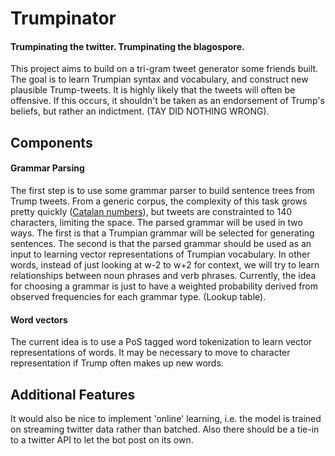 # Trumpinator
#### Trumpinating the twitter. Trumpinating the blagospore.
This project aims to build on a tri-gram tweet generator some friends built. The goal is to learn Trumpian syntax and vocabulary, and construct new plausible Trump-tweets. It is highly likely that the tweets will often be offensive. If this occurs, it shouldn't be taken as an endorsement of Trump's beliefs, but rather an indictment. (TAY DID NOTHING WRONG).

## Components
#### Grammar Parsing
The first step is to use some grammar parser to build sentence trees from Trump tweets. From a generic corpus, the complexity of this task grows pretty quickly ([Catalan numbers](https://oeis.org/A000108)), but tweets are constrainted to 140 characters, limiting the space. 
The parsed grammar will be used in two ways. The first is that a Trumpian grammar will be selected for generating sentences. The second is that the parsed grammar should be used as an input to learning vector representations of Trumpian vocabulary. In other words, instead of just looking at w-2 to w+2 for context, we will try to learn relationships between noun phrases and verb phrases. 
Currently, the idea for choosing a grammar is just to have a weighted probability derived from observed frequencies for each grammar type. (Lookup table).
#### Word vectors
The current idea is to use a PoS tagged word tokenization to learn vector representations of words. It may be necessary to move to character representation if Trump often makes up new words.

## Additional Features
It would also be nice to implement 'online' learning, i.e. the model is trained on streaming twitter data rather than batched. Also there should be a tie-in to a twitter API to let the bot post on its own. 
